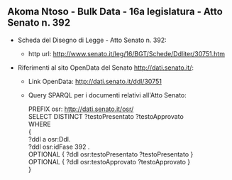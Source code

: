 ## Akoma Ntoso - Bulk Data - 16a legislatura - Atto Senato n. 392 ##

* Scheda del Disegno di Legge - Atto Senato n. 392:
	* http url: http://www.senato.it/leg/16/BGT/Schede/Ddliter/30751.htm

* Riferimenti al sito OpenData del Senato http://dati.senato.it/:
	* Link OpenData: http://dati.senato.it/ddl/30751
	* Query SPARQL per i documenti relativi all'Atto Senato:

        PREFIX osr: <http://dati.senato.it/osr/>  
		SELECT DISTINCT ?testoPresentato ?testoApprovato  
		WHERE  
		{  
		    ?ddl a osr:Ddl.  
		    ?ddl osr:idFase 392 .  
		    OPTIONAL { ?ddl osr:testoPresentato ?testoPresentato }  
		    OPTIONAL { ?ddl osr:testoApprovato ?testoApprovato }  
		}
		